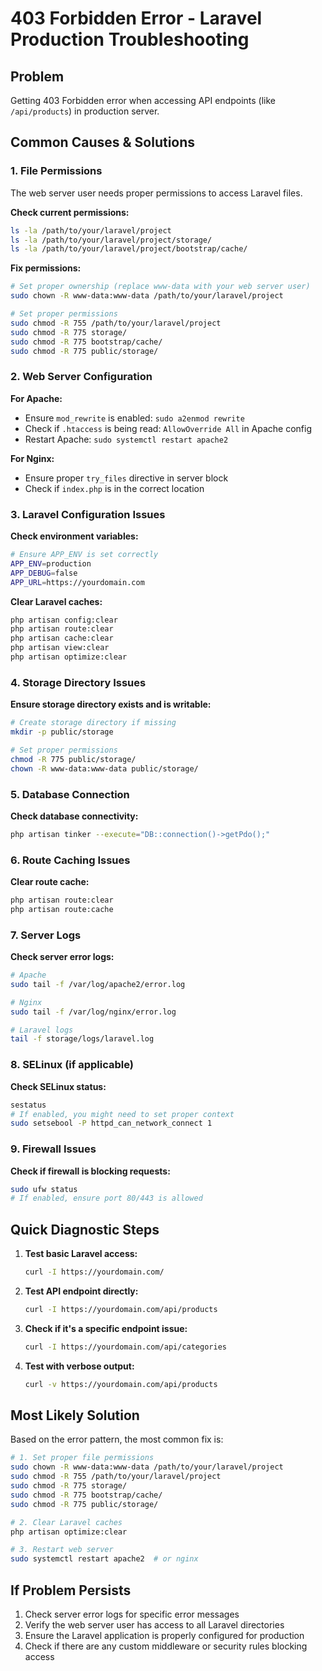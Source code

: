 # 403 Forbidden Error - Laravel Production Troubleshooting

## Problem
Getting 403 Forbidden error when accessing API endpoints (like `/api/products`) in production server.

## Common Causes & Solutions

### 1. File Permissions
The web server user needs proper permissions to access Laravel files.

**Check current permissions:**
```bash
ls -la /path/to/your/laravel/project
ls -la /path/to/your/laravel/project/storage/
ls -la /path/to/your/laravel/project/bootstrap/cache/
```

**Fix permissions:**
```bash
# Set proper ownership (replace www-data with your web server user)
sudo chown -R www-data:www-data /path/to/your/laravel/project

# Set proper permissions
sudo chmod -R 755 /path/to/your/laravel/project
sudo chmod -R 775 storage/
sudo chmod -R 775 bootstrap/cache/
sudo chmod -R 775 public/storage/
```

### 2. Web Server Configuration

**For Apache:**
- Ensure `mod_rewrite` is enabled: `sudo a2enmod rewrite`
- Check if `.htaccess` is being read: `AllowOverride All` in Apache config
- Restart Apache: `sudo systemctl restart apache2`

**For Nginx:**
- Ensure proper `try_files` directive in server block
- Check if `index.php` is in the correct location

### 3. Laravel Configuration Issues

**Check environment variables:**
```bash
# Ensure APP_ENV is set correctly
APP_ENV=production
APP_DEBUG=false
APP_URL=https://yourdomain.com
```

**Clear Laravel caches:**
```bash
php artisan config:clear
php artisan route:clear
php artisan cache:clear
php artisan view:clear
php artisan optimize:clear
```

### 4. Storage Directory Issues

**Ensure storage directory exists and is writable:**
```bash
# Create storage directory if missing
mkdir -p public/storage

# Set proper permissions
chmod -R 775 public/storage/
chown -R www-data:www-data public/storage/
```

### 5. Database Connection

**Check database connectivity:**
```bash
php artisan tinker --execute="DB::connection()->getPdo();"
```

### 6. Route Caching Issues

**Clear route cache:**
```bash
php artisan route:clear
php artisan route:cache
```

### 7. Server Logs

**Check server error logs:**
```bash
# Apache
sudo tail -f /var/log/apache2/error.log

# Nginx
sudo tail -f /var/log/nginx/error.log

# Laravel logs
tail -f storage/logs/laravel.log
```

### 8. SELinux (if applicable)

**Check SELinux status:**
```bash
sestatus
# If enabled, you might need to set proper context
sudo setsebool -P httpd_can_network_connect 1
```

### 9. Firewall Issues

**Check if firewall is blocking requests:**
```bash
sudo ufw status
# If enabled, ensure port 80/443 is allowed
```

## Quick Diagnostic Steps

1. **Test basic Laravel access:**
   ```bash
   curl -I https://yourdomain.com/
   ```

2. **Test API endpoint directly:**
   ```bash
   curl -I https://yourdomain.com/api/products
   ```

3. **Check if it's a specific endpoint issue:**
   ```bash
   curl -I https://yourdomain.com/api/categories
   ```

4. **Test with verbose output:**
   ```bash
   curl -v https://yourdomain.com/api/products
   ```

## Most Likely Solution

Based on the error pattern, the most common fix is:

```bash
# 1. Set proper file permissions
sudo chown -R www-data:www-data /path/to/your/laravel/project
sudo chmod -R 755 /path/to/your/laravel/project
sudo chmod -R 775 storage/
sudo chmod -R 775 bootstrap/cache/
sudo chmod -R 775 public/storage/

# 2. Clear Laravel caches
php artisan optimize:clear

# 3. Restart web server
sudo systemctl restart apache2  # or nginx
```

## If Problem Persists

1. Check server error logs for specific error messages
2. Verify the web server user has access to all Laravel directories
3. Ensure the Laravel application is properly configured for production
4. Check if there are any custom middleware or security rules blocking access 